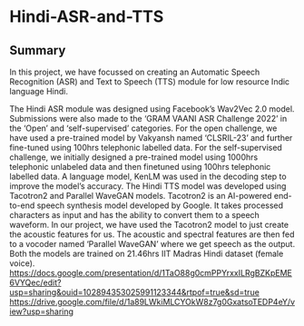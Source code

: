 # Hindi-ASR-and-TTS
## Summary
In this project, we have focussed on creating an Automatic Speech Recognition (ASR) and Text to Speech (TTS) module for low resource Indic language Hindi.

The Hindi ASR module was designed using Facebook’s Wav2Vec 2.0 model. Submissions were
also made to the ‘GRAM VAANI ASR Challenge 2022’ in the ‘Open’ and ‘self-supervised’
categories. For the open challenge, we have used a pre-trained model by Vakyansh named
‘CLSRIL-23’ and further fine-tuned using 100hrs telephonic labelled data. For the
self-supervised challenge, we initially designed a pre-trained model using 1000hrs telephonic
unlabeled data and then finetuned using 100hrs telephonic labelled data. A language model,
KenLM was used in the decoding step to improve the model’s accuracy.
The Hindi TTS model was developed using Tacotron2 and Parallel WaveGAN models.
Tacotron2 is an AI-powered end-to-end speech synthesis model developed by Google. It takes
processed characters as input and has the ability to convert them to a speech waveform. In our
project, we have used the Tacotron2 model to just create the acoustic features for us. The
acoustic and spectral features are then fed to a vocoder named ‘Parallel WaveGAN’ where we
get speech as the output. Both the models are trained on 21.46hrs IIT Madras Hindi dataset
(female voice).
https://docs.google.com/presentation/d/1TaO88g0cmPPYrxxILRgBZKpEME6VYQec/edit?usp=sharing&ouid=102894353025991123344&rtpof=true&sd=true
https://drive.google.com/file/d/1a89LWkiMLCYOkW8z7g0GxatsoTEDP4eY/view?usp=sharing
